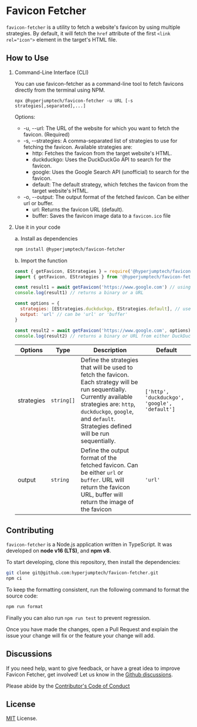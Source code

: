 # Favicon Fetcher

`favicon-fetcher` is a utility to fetch a website's favicon by using multiple strategies. By default, it will fetch the `href` attribute of the first `<link rel="icon">` element in the target's HTML file.

## How to Use

1. Command-Line Interface (CLI)

   You can use favicon-fetcher as a command-line tool to fetch favicons directly from the terminal using NPM.

   `npx @hyperjumptech/favicon-fetcher -u URL [-s strategies[,separated],...]`

   Options:

   - -u, --url: The URL of the website for which you want to fetch the favicon. (Required)
   - -s, --strategies: A comma-separated list of strategies to use for fetching the favicon. Available strategies are:
     - http: Fetches the favicon from the target website's HTML.
     - duckduckgo: Uses the DuckDuckGo API to search for the favicon.
     - google: Uses the Google Search API (unofficial) to search for the favicon.
     - default: The default strategy, which fetches the favicon from the target website's HTML.
   - -o, --output: The output format of the fetched favicon. Can be either url or buffer.
     - url: Returns the favicon URL (default).
     - buffer: Saves the favicon image data to a `favicon.ico` file

2. Use it in your code

   a. Install as dependencies

   ```bash
   npm install @hyperjumptech/favicon-fetcher
   ```

   b. Import the function

   ```js
   const { getFavicon, EStrategies } = require('@hyperjumptech/favicon-fetcher') // CommonJS
   import { getFavicon, EStrategies } from '@hyperjumptech/favicon-fetcher' // ES6

   const result1 = await getFavicon('https://www.google.com') // using all strategies
   console.log(result1) // returns a binary or a URL

   const options = {
     strategies: [EStrategies.duckduckgo, EStrategies.default], // use the DuckDuckGo API and default method
     output: 'url' // can be 'url' or 'buffer'
   }

   const result2 = await getFavicon('https://www.google.com', options) // use some strategies
   console.log(result2) // returns a binary or URL from either DuckDuckGo API or default method
   ```

   | Options    | Type       | Description                                                                                                                                                                                                                           | Default                                       |
   | ---------- | ---------- | ------------------------------------------------------------------------------------------------------------------------------------------------------------------------------------------------------------------------------------- | --------------------------------------------- |
   | strategies | `string[]` | Define the strategies that will be used to fetch the favicon. Each strategy will be run sequentially. Currently available strategies are: `http`, `duckduckgo`, `google`, and `default`. Strategies defined will be run sequentially. | `['http', 'duckduckgo', 'google', 'default']` |
   | output     | `string`   | Define the output format of the fetched favicon. Can be either `url` or `buffer`. URL will return the favicon URL, buffer will return the image of the favicon                                                                        | `'url'`                                       |

## Contributing

`favicon-fetcher` is a Node.js application written in TypeScript.
It was developed on **node v16 (LTS)**, and **npm v8**.

To start developing, clone this repository, then install the dependencies:

```bash
git clone git@github.com:hyperjumptech/favicon-fetcher.git
npm ci
```

To keep the formatting consistent, run the following command to format the source code:

```bash
npm run format
```

Finally you can also run `npm run test` to prevent regression.

Once you have made the changes, open a Pull Request and explain the issue your change will fix or the feature your change will add.

## Discussions

If you need help, want to give feedback, or have a great idea to improve Favicon Fetcher, get involved! Let us know in the [Github discussions](https://github.com/hyperjumptech/favicon-fetcher/discussions).

Please abide by the [Contributor's Code of Conduct](CODE_OF_CONDUCTS.md)

## License

[MIT](./LICENSE.txt) License.
